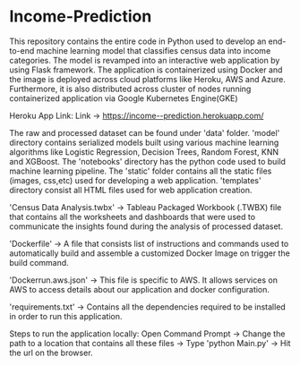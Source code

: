 # Income-Prediction
This repository contains the entire code in Python used to develop an end-to-end machine learning model that classifies census data into income categories. The model is revamped into an interactive web application by using Flask framework. The application is containerized using Docker and the image is deployed across cloud platforms like Heroku, AWS and Azure. Furthermore, it is also distributed across cluster of nodes running containerized application via Google Kubernetes Engine(GKE)

Heroku App Link:
Link -> https://income--prediction.herokuapp.com/

The raw and processed dataset can be found under 'data' folder.
'model' directory contains serialized models built using various machine learning algorithms like Logistic Regression, Decision Trees, Random Forest, KNN and XGBoost.
The 'notebooks' directory has the python code used to build machine learning pipeline.
The 'static' folder contains all the static files (images, css,etc) used for developing a web application.
'templates' directory consist all HTML files used for web application creation. 

'Census Data Analysis.twbx' -> Tableau Packaged Workbook (.TWBX) file that contains all the worksheets and dashboards that were used to communicate the insights found during the analysis of processed dataset. 

'Dockerfile' -> A file that consists list of instructions and commands used to automatically build and assemble a customized Docker Image on trigger the build command. 

'Dockerrun.aws.json' -> This file is specific to AWS. It allows services on AWS to access details about our application and docker configuration.

'requirements.txt' -> Contains all the dependencies required to be installed in order to run this application.

Steps to run the application locally:
Open Command Prompt -> Change the path to a location that contains all these files -> Type 'python Main.py' -> Hit the url on the browser.
